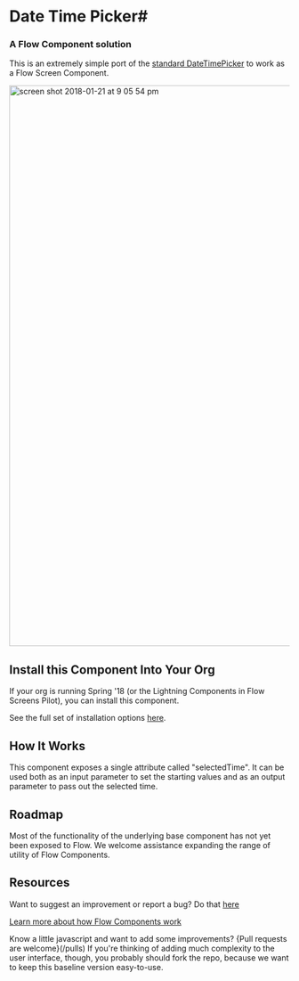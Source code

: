 # Date Time Picker#

### A Flow Component solution  ###

This is an extremely simple port of the [standard DateTimePicker](https://developer.salesforce.com/docs/atlas.en-us.lightning.meta/lightning/aura_compref_ui_inputDateTime.htm) to work as a Flow Screen Component.

<img width="1007" alt="screen shot 2018-01-21 at 9 05 54 pm" src="https://user-images.githubusercontent.com/3140883/35206269-57dc84a0-fef0-11e7-80f5-a49bf358dd47.png">

## Install this Component Into Your Org ##

If your org is running Spring '18 (or the Lightning Components in Flow Screens Pilot),  you can install this component.

See the full set of installation options [here](/install.md).

## How It Works ##

This component exposes a single attribute called "selectedTime". It can be used both as an input parameter to set the starting values and as an output parameter to pass out the selected time. 

## Roadmap ##

Most of the functionality of the underlying base component has not yet been exposed to Flow. We welcome assistance expanding the range of utility of Flow Components.

## Resources ##

Want to suggest an improvement or report a bug? Do that [here](/issues)

[Learn more about how Flow Components work](/README.md)

Know a little javascript and want to add some improvements? {Pull requests are welcome}(/pulls) If you're thinking of adding much complexity to the user interface, though, you probably should fork the repo, because we want to keep this baseline version easy-to-use.





